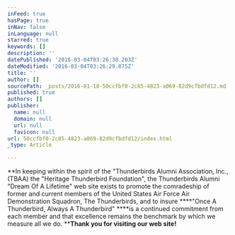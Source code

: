 ```yaml
---
inFeed: true
hasPage: true
inNav: false
inLanguage: null
starred: true
keywords: []
description: ''
datePublished: '2016-03-04T03:26:30.203Z'
dateModified: '2016-03-04T03:26:29.875Z'
title: ''
author: []
sourcePath: _posts/2016-01-18-50ccfbf0-2c85-4823-a069-82d9cfbdfd12.md
published: true
authors: []
publisher:
  name: null
  domain: null
  url: null
  favicon: null
url: 50ccfbf0-2c85-4823-a069-82d9cfbdfd12/index.html
_type: Article

---
```

**In keeping within the spirit of the "Thunderbirds Alumni Association, Inc., (TBAA) the "Heritage Thunderbird Foundation", the Thunderbirds Alumni "Dream Of A Lifetime" web site exists to promote the comradeship of former and current members of the United States Air Force Air Demonstration Squadron, The Thunderbirds, and to insure ****"Once A Thunderbird, Always A Thunderbird" ****is a continued commitment from each member and that excellence remains the benchmark by which we measure all we do. ****Thank you for visiting our web site!**